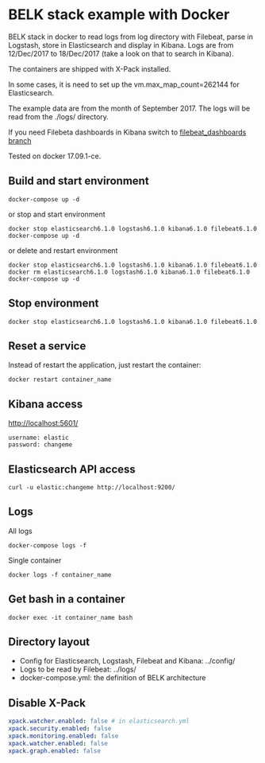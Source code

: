 # BELK stack example with Docker

BELK stack in docker to read logs from log directory with Filebeat, parse in Logstash, store in Elasticsearch and display in Kibana. Logs are from 12/Dec/2017 to 18/Dec/2017 (take a look on that to search in Kibana).

The containers are shipped with X-Pack installed.

In some cases, it is need to set up the vm.max_map_count=262144 for Elasticsearch.

The example data are from the month of September 2017. The logs will be read from the ./logs/ directory.

If you need Filebeta dashboards in Kibana switch to [filebeat_dashboards branch](https://github.com/aalmazanarbs/simple-docker-belk/tree/filebeat_dashboards)

Tested on docker 17.09.1-ce.

## Build and start environment

```shell
docker-compose up -d
```

or stop and start environment
```shell
docker stop elasticsearch6.1.0 logstash6.1.0 kibana6.1.0 filebeat6.1.0
docker-compose up -d
```

or delete and restart environment

```shell
docker stop elasticsearch6.1.0 logstash6.1.0 kibana6.1.0 filebeat6.1.0
docker rm elasticsearch6.1.0 logstash6.1.0 kibana6.1.0 filebeat6.1.0
docker-compose up -d
```

## Stop environment

```shell
docker stop elasticsearch6.1.0 logstash6.1.0 kibana6.1.0 filebeat6.1.0
```

## Reset a service

Instead of restart the application, just restart the container:
```shell
docker restart container_name
```

## Kibana access

[http://localhost:5601/](http://localhost:5601/)
```
username: elastic
password: changeme
```

## Elasticsearch API access

```shell
curl -u elastic:changeme http://localhost:9200/
```

## Logs

All logs
```shell
docker-compose logs -f
```

Single container
```shell
docker logs -f container_name
```

## Get bash in a container
```shell
docker exec -it container_name bash
```

## Directory layout

- Config for Elasticsearch, Logstash, Filebeat and Kibana: ../config/
- Logs to be read by Filebeat: ../logs/
- docker-compose.yml: the definition of BELK architecture

## Disable X-Pack

```yml
xpack.watcher.enabled: false # in elasticsearch.yml
xpack.security.enabled: false
xpack.monitoring.enabled: false
xpack.watcher.enabled: false
xpack.graph.enabled: false
```
